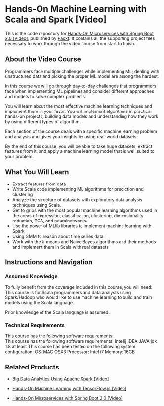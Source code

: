 # Hands-On Machine Learning with Scala and Spark [Video]
This is the code repository for [Hands-On Microservices with Spring Boot 2.0 [Video]](https://www.packtpub.com/big-data-and-business-intelligence/hands-machine-learning-scala-and-spark-video?utm_source=github&utm_medium=repository&utm_campaign=9781789342468), published by [Packt](https://www.packtpub.com/?utm_source=github). It contains all the supporting project files necessary to work through the video course from start to finish.
## About the Video Course
Programmers face multiple challenges while implementing ML; dealing with unstructured data and picking the proper ML model are among the hardest.

In this course we will go through day-to-day challenges that programmers face when implementing ML pipelines and consider different approaches and models to solve complex problems.

You will learn about the most effective machine learning techniques and implement them in your favor. You will implement algorithms in practical hands-on projects, building data models and understanding how they work by using different types of algorithm.

Each section of the course deals with a specific machine learning problem and analysis and gives you insights by using real-world datasets.

By the end of this course, you will be able to take huge datasets, extract features from it, and apply a machine learning model that is well suited to your problem.


<H2>What You Will Learn</H2>
<DIV class=book-info-will-learn-text>
<UL>
<LI>Extract features from data 
<LI>Write Scala code implementing ML algorithms for prediction and clustering&nbsp; 
<LI>Analyze the structure of datasets with exploratory data analysis techniques using Scala.&nbsp; 
<LI>Get to grips with the most popular machine learning algorithms used in the areas of regression, classification, clustering, dimensionality reduction, PCA, and neuralnetworks.&nbsp; 
<LI>Use the power of MLlib libraries to implement machine learning with Spark 
<LI>Using GMM to reason about time series data 
<LI>Work with the k-means and Naive Bayes algorithms and their methods and implement them in Scala with real datasets </LI></UL></DIV>

## Instructions and Navigation
### Assumed Knowledge
To fully benefit from the coverage included in this course, you will need:<br/>
This course is for Scala programmers and data analysts using Spark/Hadoop who would like to use machine learning to build and train models using the Scala language.

Prior knowledge of the Scala language is assumed.
### Technical Requirements
This course has the following software requirements:<br/>
This course has the following software requirements:
	Intellij IDEA
	JAVA jdk 1.8 at least
This course has been tested on the following system configuration:
	OS: MAC OSX3
              Processor: Intel i7 
	Memory: 16GB




## Related Products
* [Big Data Analytics Using Apache Spark [Video]](https://www.packtpub.com/big-data-and-business-intelligence/big-data-analytics-using-apache-spark-video?utm_source=github&utm_medium=repository&utm_campaign=9781789134124)

* [Hands-On Machine Learning with TensorFlow.js [Video]](https://www.packtpub.com/application-development/hands-microservices-spring-boot-20-video?utm_source=github&utm_medium=repository&utm_campaign=9781788991551)

* [Hands-On Microservices with Spring Boot 2.0 [Video]](https://www.packtpub.com/application-development/hands-microservices-spring-boot-20-video?utm_source=github&utm_medium=repository&utm_campaign=9781788991551)


